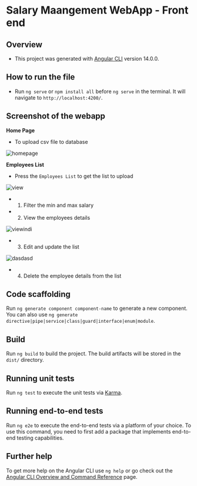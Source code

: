 # Salary Maangement WebApp - Front end

## Overview

- This project was generated with [Angular CLI](https://github.com/angular/angular-cli) version 14.0.0.

## How to run the file

- Run `ng serve` or `npm install all` before `ng serve` in the terminal. It will navigate to `http://localhost:4200/`.

## Screenshot of the webapp

**Home Page**
- To upload csv file to database

![homepage](https://user-images.githubusercontent.com/71129999/174094674-85ba8e1c-86c0-4a7b-a3d9-787de7e7c8ee.PNG)

**Employees List**
- Press the `Employees List` to get the list to upload 

![view](https://user-images.githubusercontent.com/71129999/174094694-95227d6c-fe19-4eee-a659-bad2c4ca7599.PNG)

- 1. Filter the min and max salary
 
- 2. View the employees details 

![viewindi](https://user-images.githubusercontent.com/71129999/174094721-3b8cdb48-5842-4f00-b8c7-f2e195f75444.PNG)

- 3) Edit and update the list 
 
![dasdasd](https://user-images.githubusercontent.com/71129999/174094713-fe0f571e-fb57-4c9e-8866-af9b04ed1a7b.PNG)

- 4) Delete the employee details from the list

## Code scaffolding

Run `ng generate component component-name` to generate a new component. You can also use `ng generate directive|pipe|service|class|guard|interface|enum|module`.

## Build

Run `ng build` to build the project. The build artifacts will be stored in the `dist/` directory.

## Running unit tests

Run `ng test` to execute the unit tests via [Karma](https://karma-runner.github.io).

## Running end-to-end tests

Run `ng e2e` to execute the end-to-end tests via a platform of your choice. To use this command, you need to first add a package that implements end-to-end testing capabilities.

## Further help

To get more help on the Angular CLI use `ng help` or go check out the [Angular CLI Overview and Command Reference](https://angular.io/cli) page.

